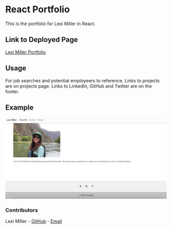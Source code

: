 # React Portfolio

This is the portfolio for Lexi Miller in React.

## Link to Deployed Page

[Lexi Miller Portfolio](https://lexi-miller-portfolio.herokuapp.com/)

## Usage

For job searches and potential employeers to reference. Links to projects are on projects page. Links to LinkedIn, GitHub and Twitter are on the footer.

## Example

![alt text](./src/componets/assets/Screen%20Shot%202022-12-04%20at%2011.42.02%20PM.png)

### Contributors

Lexi Miller -
[GitHub](https://github.com/Leximiller128) -
[Email](leximiller128@gmail.com)
